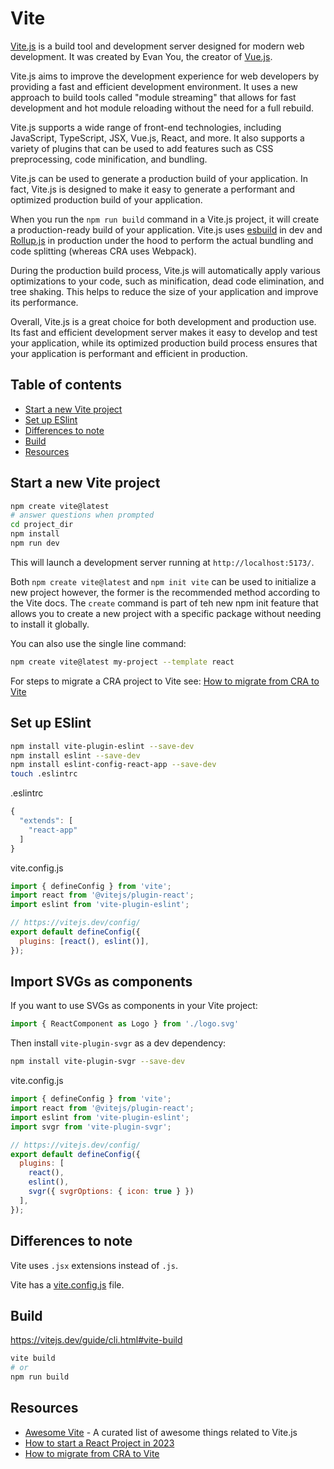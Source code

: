 # Vite

[Vite.js](https://vitejs.dev/) is a build tool and development server designed for modern web development. It was created by Evan You, the creator of [Vue.js](https://vuejs.org/).

Vite.js aims to improve the development experience for web developers by providing a fast and efficient development environment. It uses a new approach to build tools called "module streaming" that allows for fast development and hot module reloading without the need for a full rebuild.

Vite.js supports a wide range of front-end technologies, including JavaScript, TypeScript, JSX, Vue.js, React, and more. It also supports a variety of plugins that can be used to add features such as CSS preprocessing, code minification, and bundling.

Vite.js can be used to generate a production build of your application. In fact, Vite.js is designed to make it easy to generate a performant and optimized production build of your application.

When you run the `npm run build` command in a Vite.js project, it will create a production-ready build of your application. Vite.js uses [esbuild](https://esbuild.github.io/) in dev and [Rollup.js](https://rollupjs.org/) in production under the hood to perform the actual bundling and code splitting (whereas CRA uses Webpack).

During the production build process, Vite.js will automatically apply various optimizations to your code, such as minification, dead code elimination, and tree shaking. This helps to reduce the size of your application and improve its performance.

Overall, Vite.js is a great choice for both development and production use. Its fast and efficient development server makes it easy to develop and test your application, while its optimized production build process ensures that your application is performant and efficient in production.

## Table of contents

<!-- toc -->

- [Start a new Vite project](#start-a-new-vite-project)
- [Set up ESlint](#set-up-eslint)
- [Differences to note](#differences-to-note)
- [Build](#build)
- [Resources](#resources)

<!-- tocstop -->

## Start a new Vite project 

```bash
npm create vite@latest
# answer questions when prompted 
cd project_dir
npm install 
npm run dev 
```

This will launch a development server running at `http://localhost:5173/`.

Both `npm create vite@latest` and `npm init vite` can be used to initialize a new project however, the former is the recommended method according to the Vite docs. The `create` command is part of teh new npm init feature that allows you to create a new project with a specific package without needing to install it globally. 

You can also use the single line command:

```bash
npm create vite@latest my-project --template react
```

For steps to migrate a CRA project to Vite see: [How to migrate from CRA to Vite](https://github.com/nordcloud/pat-frontend-template/blob/master/docs/CRA_MIGRATION_GUIDE.md)

## Set up ESlint 

```bash
npm install vite-plugin-eslint --save-dev
npm install eslint --save-dev
npm install eslint-config-react-app --save-dev
touch .eslintrc
```

.eslintrc
```javascript
{
  "extends": [
    "react-app"
  ]
}
```

vite.config.js 
```javascript
import { defineConfig } from 'vite';
import react from '@vitejs/plugin-react';
import eslint from 'vite-plugin-eslint';

// https://vitejs.dev/config/
export default defineConfig({
  plugins: [react(), eslint()],
});
```

## Import SVGs as components

If you want to use SVGs as components in your Vite project:

```jsx
import { ReactComponent as Logo } from './logo.svg'
```

Then install `vite-plugin-svgr` as a dev dependency:

```bash
npm install vite-plugin-svgr --save-dev
```

vite.config.js 
```javascript
import { defineConfig } from 'vite';
import react from '@vitejs/plugin-react';
import eslint from 'vite-plugin-eslint';
import svgr from 'vite-plugin-svgr';

// https://vitejs.dev/config/
export default defineConfig({
  plugins: [
    react(),
    eslint(),
    svgr({ svgrOptions: { icon: true } })
  ],
});
```


## Differences to note

Vite uses `.jsx` extensions instead of `.js`.

Vite has a [vite.config.js](https://vitejs.dev/config/) file.


## Build 

<https://vitejs.dev/guide/cli.html#vite-build>

```bash
vite build
# or 
npm run build
```

## Resources 

- [Awesome Vite](https://github.com/vitejs/awesome-vite#integrations-with-backends) - A curated list of awesome things related to Vite.js
- [How to start a React Project in 2023](https://www.robinwieruch.de/react-starter/)
- [How to migrate from CRA to Vite](https://www.robinwieruch.de/vite-create-react-app/)